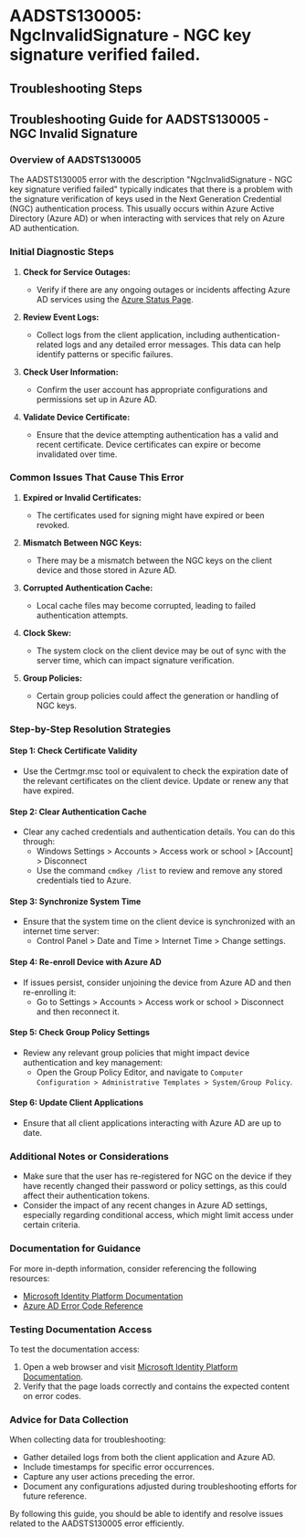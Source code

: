 # AADSTS130005: NgcInvalidSignature - NGC key signature verified failed.


## Troubleshooting Steps
## Troubleshooting Guide for AADSTS130005 - NGC Invalid Signature 

### Overview of AADSTS130005
The AADSTS130005 error with the description "NgcInvalidSignature - NGC key signature verified failed" typically indicates that there is a problem with the signature verification of keys used in the Next Generation Credential (NGC) authentication process. This usually occurs within Azure Active Directory (Azure AD) or when interacting with services that rely on Azure AD authentication.

### Initial Diagnostic Steps
1. **Check for Service Outages:**
   - Verify if there are any ongoing outages or incidents affecting Azure AD services using the [Azure Status Page](https://status.azure.com/en-us/status).

2. **Review Event Logs:**
   - Collect logs from the client application, including authentication-related logs and any detailed error messages. This data can help identify patterns or specific failures.

3. **Check User Information:**
   - Confirm the user account has appropriate configurations and permissions set up in Azure AD.

4. **Validate Device Certificate:**
   - Ensure that the device attempting authentication has a valid and recent certificate. Device certificates can expire or become invalidated over time.

### Common Issues That Cause This Error
1. **Expired or Invalid Certificates:**
   - The certificates used for signing might have expired or been revoked.

2. **Mismatch Between NGC Keys:**
   - There may be a mismatch between the NGC keys on the client device and those stored in Azure AD.

3. **Corrupted Authentication Cache:**
   - Local cache files may become corrupted, leading to failed authentication attempts.

4. **Clock Skew:**
   - The system clock on the client device may be out of sync with the server time, which can impact signature verification.

5. **Group Policies:**
   - Certain group policies could affect the generation or handling of NGC keys.

### Step-by-Step Resolution Strategies
#### Step 1: Check Certificate Validity
- Use the Certmgr.msc tool or equivalent to check the expiration date of the relevant certificates on the client device. Update or renew any that have expired.

#### Step 2: Clear Authentication Cache
- Clear any cached credentials and authentication details. You can do this through:
  - Windows Settings > Accounts > Access work or school > [Account] > Disconnect
  - Use the command `cmdkey /list` to review and remove any stored credentials tied to Azure.

#### Step 3: Synchronize System Time
- Ensure that the system time on the client device is synchronized with an internet time server:
  - Control Panel > Date and Time > Internet Time > Change settings.

#### Step 4: Re-enroll Device with Azure AD
- If issues persist, consider unjoining the device from Azure AD and then re-enrolling it:
  - Go to Settings > Accounts > Access work or school > Disconnect and then reconnect it.

#### Step 5: Check Group Policy Settings
- Review any relevant group policies that might impact device authentication and key management:
  - Open the Group Policy Editor, and navigate to `Computer Configuration > Administrative Templates > System/Group Policy`.

#### Step 6: Update Client Applications
- Ensure that all client applications interacting with Azure AD are up to date.

### Additional Notes or Considerations
- Make sure that the user has re-registered for NGC on the device if they have recently changed their password or policy settings, as this could affect their authentication tokens.
- Consider the impact of any recent changes in Azure AD settings, especially regarding conditional access, which might limit access under certain criteria.

### Documentation for Guidance
For more in-depth information, consider referencing the following resources:
- [Microsoft Identity Platform Documentation](https://docs.microsoft.com/en-us/azure/active-directory/develop/)
- [Azure AD Error Code Reference](https://docs.microsoft.com/en-us/azure/active-directory/develop/reference-aadsts-error-codes)

### Testing Documentation Access
To test the documentation access:
1. Open a web browser and visit [Microsoft Identity Platform Documentation](https://docs.microsoft.com/en-us/azure/active-directory/develop/).
2. Verify that the page loads correctly and contains the expected content on error codes.

### Advice for Data Collection
When collecting data for troubleshooting:
- Gather detailed logs from both the client application and Azure AD.
- Include timestamps for specific error occurrences.
- Capture any user actions preceding the error.
- Document any configurations adjusted during troubleshooting efforts for future reference.

By following this guide, you should be able to identify and resolve issues related to the AADSTS130005 error efficiently.